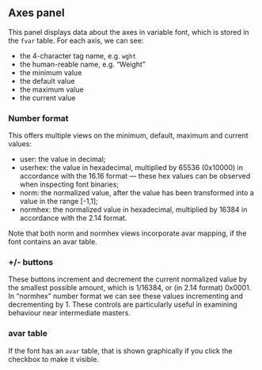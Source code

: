 ## Axes panel

This panel displays data about the axes in variable font, which is stored in the `fvar` table. For each axis, we can see:

* the 4-character tag name, e.g. `wght`
* the human-reable name, e.g. “Weight”
* the minimum value
* the default value
* the maximum value
* the current value

### Number format
This offers multiple views on the minimum, default, maximum and current values:

* user: the value in decimal;
* userhex: the value in hexadecimal, multiplied by 65536 (0x10000) in accordance with the 16.16 format — these hex values can be observed when inspecting font binaries;
* norm: the normalized value, after the value has been transformed into a value in the range [-1,1];
* normhex: the normalized value in hexadecimal, multiplied by 16384 in accordance with the 2.14 format.

Note that both norm and normhex views incorporate avar mapping, if the font contains an avar table.

### +/- buttons
These buttons increment and decrement the current normalized value by the smallest possible amount, which is 1/16384, or (in 2.14 format) 0x0001. In “normhex” number format we can see these values incrementing and decrementing by 1. These controls are particularly useful in examining behaviour near intermediate masters.

### avar table
If the font has an `avar` table, that is shown graphically if you click the checkbox to make it visible.